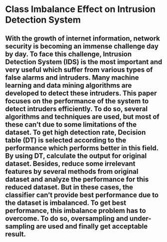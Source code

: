 # Class Imbalance Effect on Intrusion Detection System
## With the growth of internet information, network security is becoming an immense challenge day by day. To face this challenge, Intrusion Detection System (IDS) is the most important and very useful which suffer from various types of false alarms and intruders. Many machine learning and data mining algorithms are developed to detect these intruders. This paper focuses on the performance of the system to detect intruders efficiently. To do so, several algorithms and techniques are used, but most of these can’t due to some limitations of the dataset. To get high detection rate, Decision table (DT) is selected according to the performance which performs better in this field. By using DT, calculate the output for original dataset. Besides, reduce some irrelevant features by several methods from original dataset and analyze the performance for this reduced dataset. But in these cases, the classifier can’t provide best performance due to the dataset is imbalanced. To get best performance, this imbalance problem has to overcome. To do so, oversampling and under-sampling are used and finally get acceptable result.
